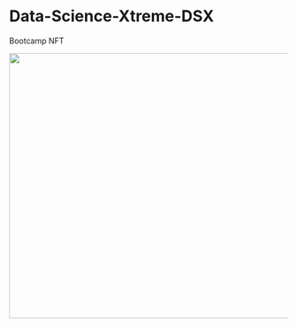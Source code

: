 # Data-Science-Xtreme-DSX
Bootcamp NFT
<p align="center">
<img src="https://drive.google.com/file/d/1NOU_NagxzlpzE3WkUaMRw-QwIVrp1KTP/view?usp=sharing" width="640" height="480" allow="autoplay">
  
